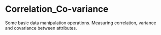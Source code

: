 # Correlation_Co-variance
Some basic data manipulation operations.
Measuring correlation, variance and covariance 
between attributes.
